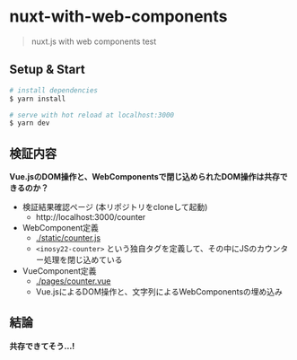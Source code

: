 # nuxt-with-web-components

> nuxt.js with web components test

## Setup & Start

``` bash
# install dependencies
$ yarn install

# serve with hot reload at localhost:3000
$ yarn dev
```

## 検証内容

**Vue.jsのDOM操作と、WebComponentsで閉じ込められたDOM操作は共存できるのか？**

 - 検証結果確認ページ (本リポジトリをcloneして起動)
    - http://localhost:3000/counter
 - WebComponent定義
    - [./static/counter.js](./static/counter.js)
    - `<inosy22-counter>` という独自タグを定義して、その中にJSのカウンター処理を閉じ込めている
 - VueComponent定義
    - [./pages/counter.vue](./pages/counter.vue)
    - Vue.jsによるDOM操作と、文字列によるWebComponentsの埋め込み

## 結論

**共存できてそう...!**
